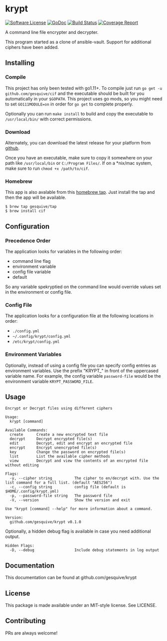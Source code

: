 # krypt
[![Software License](https://img.shields.io/badge/License-MIT-orange.svg?style=flat-square)](https://github.com/gesquive/krypt/blob/master/LICENSE)
[![GoDoc](https://img.shields.io/badge/godoc-reference-blue.svg?style=flat-square)](https://pkg.go.dev/github.com/gesquive/krypt)
[![Build Status](https://img.shields.io/circleci/build/github/gesquive/krypt?style=flat-square)](https://circleci.com/gh/gesquive/krypt)
[![Coverage Report](https://img.shields.io/codecov/c/gh/gesquive/krypt?style=flat-square)](https://codecov.io/gh/gesquive/krypt)

A command line file encrypter and decrypter.

This program started as a clone of ansible-vault. Support for additional ciphers have been added.

## Installing

### Compile
This project has only been tested with go1.11+. To compile just run `go get -u github.com/gesquive/cif` and the executable should be built for you automatically in your `$GOPATH`. This project uses go mods, so you might need to set `GO111MODULE=on` in order for `go get` to complete properly.

Optionally you can run `make install` to build and copy the executable to `/usr/local/bin/` with correct permissions.

### Download
Alternately, you can download the latest release for your platform from [github](https://github.com/gesquive/cif/releases).

Once you have an executable, make sure to copy it somewhere on your path like `/usr/local/bin` or `C:/Program Files/`.
If on a \*nix/mac system, make sure to run `chmod +x /path/to/cif`.

### Homebrew
This app is also avalable from this [homebrew tap](https://github.com/gesquive/homebrew-tap). Just install the tap and then the app will be available.
```shell
$ brew tap gesquive/tap
$ brew install cif
```

## Configuration

### Precedence Order
The application looks for variables in the following order:
 - command line flag
 - environment variable
 - config file variable
 - default

So any variable spekryptied on the command line would override values set in the environment or config file.

### Config File
The application looks for a configuration file at the following locations in order:
 - `./config.yml`
 - `~/.config/krypt/config.yml`
 - `/etc/krypt/config.yml`

### Environment Variables
Optionally, instead of using a config file you can specify config entries as environment variables. Use the prefix "KRYPT_" in front of the uppercased variable name. For example, the config variable `password-file` would be the environment variable `KRYPT_PASSWORD_FILE`.

## Usage

```console
Encrypt or Decrypt files using different ciphers

Usage:
  krypt [command]

Available Commands:
  create      Create a new encrypted text file
  decrypt     Decrypt encrypted file(s)
  edit        Decrypt, edit and encrypt an encrypted file
  encrypt     Encrypt unencrypted file(s)
  key         Change the password on encrypted file(s)
  list        List the available cipher methods
  view        Decrypt and view the contents of an encrypted file without editing

Flags:
  -y, --cipher string          The cipher to en/decrypt with. Use the list command for a full list. (default "AES256")
  -c, --config string          config file (default is $HOME/.config/krypt.yml)
  -p, --password-file string   The password file
  -V, --version                Show the version and exit

Use "krypt [command] --help" for more information about a command.

Version:
  github.com/gesquive/krypt v0.1.0
```

Optionally, a hidden debug flag is available in case you need additional output.
```console
Hidden Flags:
  -D, --debug                  Include debug statements in log output
```

## Documentation

This documentation can be found at github.com/gesquive/krypt

## License

This package is made available under an MIT-style license. See LICENSE.

## Contributing

PRs are always welcome!
